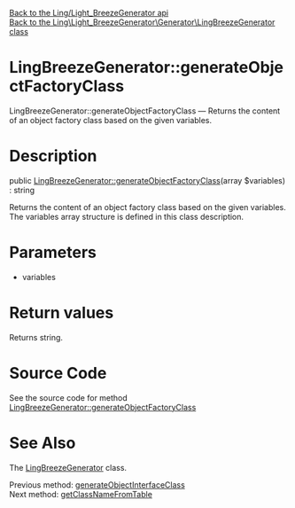 [Back to the Ling/Light_BreezeGenerator api](https://github.com/lingtalfi/Light_BreezeGenerator/blob/master/doc/api/Ling/Light_BreezeGenerator.md)<br>
[Back to the Ling\Light_BreezeGenerator\Generator\LingBreezeGenerator class](https://github.com/lingtalfi/Light_BreezeGenerator/blob/master/doc/api/Ling/Light_BreezeGenerator/Generator/LingBreezeGenerator.md)


LingBreezeGenerator::generateObjectFactoryClass
================



LingBreezeGenerator::generateObjectFactoryClass — Returns the content of an object factory class based on the given variables.




Description
================


public [LingBreezeGenerator::generateObjectFactoryClass](https://github.com/lingtalfi/Light_BreezeGenerator/blob/master/doc/api/Ling/Light_BreezeGenerator/Generator/LingBreezeGenerator/generateObjectFactoryClass.md)(array $variables) : string




Returns the content of an object factory class based on the given variables.
The variables array structure is defined in this class description.




Parameters
================


- variables

    


Return values
================

Returns string.








Source Code
===========
See the source code for method [LingBreezeGenerator::generateObjectFactoryClass](https://github.com/lingtalfi/Light_BreezeGenerator/blob/master/Generator/LingBreezeGenerator.php#L315-L336)


See Also
================

The [LingBreezeGenerator](https://github.com/lingtalfi/Light_BreezeGenerator/blob/master/doc/api/Ling/Light_BreezeGenerator/Generator/LingBreezeGenerator.md) class.

Previous method: [generateObjectInterfaceClass](https://github.com/lingtalfi/Light_BreezeGenerator/blob/master/doc/api/Ling/Light_BreezeGenerator/Generator/LingBreezeGenerator/generateObjectInterfaceClass.md)<br>Next method: [getClassNameFromTable](https://github.com/lingtalfi/Light_BreezeGenerator/blob/master/doc/api/Ling/Light_BreezeGenerator/Generator/LingBreezeGenerator/getClassNameFromTable.md)<br>

